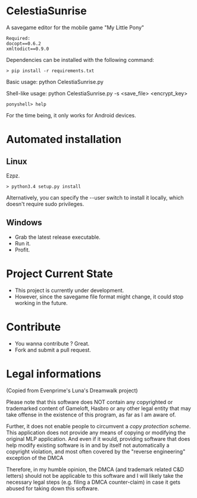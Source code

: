 CelestiaSunrise
===============

A savegame editor for the mobile game "My Little Pony"

```
Required:
docopt==0.6.2
xmltodict==0.9.0
```

Dependencies can be installed with the following command:
```
> pip install -r requirements.txt
```

Basic usage: python CelestiaSunrise.py

Shell-like usage: python CelestiaSunrise.py -s &lt;save_file&gt; &lt;encrypt_key&gt;
```
ponyshell> help
```

For the time being, it only works for Android devices.

Automated installation
==============

Linux
--------------

Ezpz.
```
> python3.4 setup.py install
```
Alternatively, you can specify the --user switch to install it locally, which doesn't require sudo privileges.

Windows
-------------

* Grab the latest release executable.
* Run it.
* Profit.

Project Current State
==============

* This project is currently under development.
* However, since the savegame file format might change, it could stop working in the future.

Contribute
==============

* You wanna contribute ? Great.
* Fork and submit a pull request.

Legal informations
==============

(Copied from Evenprime's Luna's Dreamwalk project)

Please note that this software does NOT contain any copyrighted or trademarked
content of Gameloft, Hasbro or any other legal entity that may take offense
in the existence of this program, as far as I am aware of.

Further, it does not enable people to circumvent a *copy protection scheme*.
This application does not provide any means of copying or modifying the
original MLP application. And even if it would, providing software that does
help modify existing software is in and by itself not automatically a copyright
violation, and most often covered by the "reverse engineering" exception of the
DMCA

Therefore, in my humble opinion, the DMCA (and trademark related C&D letters)
should not be applicable to this software and I will likely take the necessary
legal steps (e.g. filing a DMCA counter-claim) in case it gets abused for
taking down this software.
